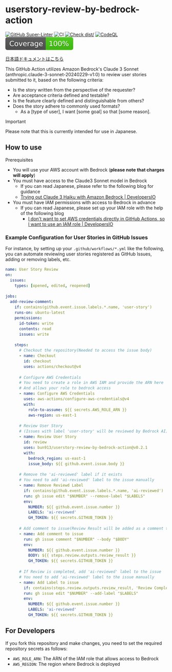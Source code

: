# userstory-review-by-bedrock-action

[![GitHub Super-Linter](https://github.com/actions/typescript-action/actions/workflows/linter.yml/badge.svg)](https://github.com/super-linter/super-linter)
![CI](https://github.com/actions/typescript-action/actions/workflows/ci.yml/badge.svg)
[![Check dist/](https://github.com/actions/typescript-action/actions/workflows/check-dist.yml/badge.svg)](https://github.com/actions/typescript-action/actions/workflows/check-dist.yml)
[![CodeQL](https://github.com/actions/typescript-action/actions/workflows/codeql-analysis.yml/badge.svg)](https://github.com/actions/typescript-action/actions/workflows/codeql-analysis.yml)
[![Coverage](./badges/coverage.svg)](./badges/coverage.svg)

[日本語ドキュメントはこちら](./docs/README.ja.md)

This GitHub Action utilizes Amazon Bedrock's Claude 3 Sonnet
(anthropic.claude-3-sonnet-20240229-v1:0) to review user stories submitted to
it, based on the following criteria:

- Is the story written from the perspective of the requester?
- Are acceptance criteria defined and testable?
- Is the feature clearly defined and distinguishable from others?
- Does the story adhere to commonly used formats?
  - As a [type of user], I want [some goal] so that [some reason].

> [!IMPORTANT]
>
> Please note that this is currently intended for use in Japanese.

## How to use

Prerequisites

- You will use your AWS account with Bedrock (**please note that charges will
  apply**)
- You must have access to the Claude3 Sonnet model in Bedrock
  - If you can read Japanese, please refer to the following blog for guidance
  - [Trying out Claude 3 Haiku with Amazon Bedrock | DevelopersIO](https://dev.classmethod.jp/articles/claude-3-haiku-bedrock/)
- You must have IAM permissions with access to Bedrock in advance
  - If you can read Japanese, please set up your IAM role with the help of the
    following blog
    - [I don't want to set AWS credentials directly in GitHub Actions, so I want to use an IAM role | DevelopersIO](https://dev.classmethod.jp/articles/github-actions-aws-sts-credentials-iamrole/)

### Example Configuration for User Stories in GitHub Issues

For instance, by setting up your `.github/workflows/*.yml` like the following,
you can automate reviewing user stories registered as GitHub Issues, adding or
removing labels, etc.

```yml
name: User Story Review
on:
  issues:
    types: [opened, edited, reopened]

jobs:
  add-review-comment:
    if: contains(github.event.issue.labels.*.name, 'user-story')
    runs-on: ubuntu-latest
    permissions:
      id-token: write
      contents: read
      issues: write

    steps:
      # Checkout the repository(Needed to access the issue body)
      - name: Checkout
        id: checkout
        uses: actions/checkout@v4

      # Configure AWS Credentials
      # You need to create a role in AWS IAM and provide the ARN here
      # And allows your role to bedrock access
      - name: Configure AWS Credentials
        uses: aws-actions/configure-aws-credentials@v4
        with:
          role-to-assume: ${{ secrets.AWS_ROLE_ARN }}
          aws-region: us-east-1

      # Review User Story
      # (Issues with label 'user-story' will be reviewed by Bedrock AI)
      - name: Review User Story
        id: review
        uses: bun913/userstory-review-by-bedrock-action@v0.2.1
        with:
          bedrock_region: us-east-1
          issue_body: ${{ github.event.issue.body }}

      # Remove the 'ai-reviewed' label if it exists
      # You need to add 'ai-reviewed' label to the issue manually
      - name: Remove Reviewd Label
        if: contains(github.event.issue.labels.*.name, 'ai-reviewed')
        run: gh issue edit "$NUMBER" --remove-label "$LABELS"
        env:
          NUMBER: ${{ github.event.issue.number }}
          LABELS: 'ai-reviewed'
          GH_TOKEN: ${{ secrets.GITHUB_TOKEN }}

      # Add comment to issue(Review Result will be added as a comment to the issue)
      - name: Add comment to issue
        run: gh issue comment "$NUMBER" --body "$BODY"
        env:
          NUMBER: ${{ github.event.issue.number }}
          BODY: ${{ steps.review.outputs.review_result }}
          GH_TOKEN: ${{ secrets.GITHUB_TOKEN }}

      # If Review is completed, add 'ai-reviewed' label to the issue
      # You need to add 'ai-reviewed' label to the issue manually
      - name: Add Label to issue
        if: contains(steps.review.outputs.review_result, 'Review Completed.')
        run: gh issue edit "$NUMBER" --add-label "$LABELS"
        env:
          NUMBER: ${{ github.event.issue.number }}
          LABELS: 'ai-reviewed'
          GH_TOKEN: ${{ secrets.GITHUB_TOKEN }}
```

## For Developers

If you fork this repository and make changes, you need to set the required
repository secrets as follows:

- `AWS_ROLE_ARN`: The ARN of the IAM role that allows access to Bedrock
- `AWS_REGION`: The region where Bedrock is deployed
